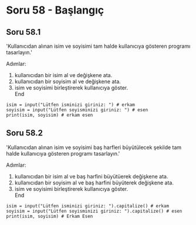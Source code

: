 # Soru 58 - Başlangıç




## Soru 58.1

'Kullanıcıdan alınan isim ve soyisimi tam halde kullanıcıya gösteren programı tasarlayın.'


Adımlar:
1. kullanıcıdan bir isim al ve değişkene ata.
2. kullanıcıdan bir soyisim al ve değişkene ata.
3. isim ve soyisimi birleştirerek kullanıcıya göster. <br>
End

```
isim = input("Lütfen isminizi giriniz: ") # erkam
soyisim = input("Lütfen soyisminizi giriniz: ") # esen
print(isim, soyisim) # erkam esen
```

## Soru 58.2

'Kullanıcıdan alınan isim ve soyisimi baş harfleri büyütülecek şekilde tam halde kullanıcıya gösteren programı tasarlayın.'


Adımlar:
1. kullanıcıdan bir isim al ve baş harfini büyütüerek değişkene ata.
2. kullanıcıdan bir soyisim al ve baş harfini büyüterek değişkene ata.
3. isim ve soyisimi birleştirerek kullanıcıya göster. <br>
End

```
isim = input("Lütfen isminizi giriniz: ").capitalize() # erkam
soyisim = input("Lütfen soyisminizi giriniz: ").capitalize() # esen
print(isim, soyisim) # Erkam Esen
```

